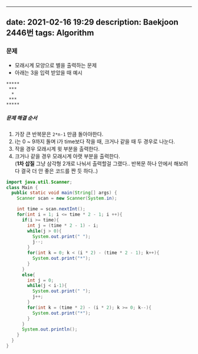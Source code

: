 
---
date: 2021-02-16 19:29
description: Baekjoon 2446번
tags: Algorithm
---


### 문제
* 모래시계 모양으로 별을 출력하는 문제
* 아래는 3을 입력 받았을 때 예시<br/>
```
*****
 ***
  *
 ***
*****
```
##### 문제 해결 순서
1. 가장 큰 반복문은 `2*n-1` 만큼 돌아야한다.
2. i는 0 ~ 9까지 돌며 i가 time보다 작을 때, 크거나 같을 때 두 경우로 나눈다.
3. 작을 경우 모래시계 윗 부분을 출력한다.
4. 크거나 같을 경우 모래시계 아랫 부분을 출력한다.<br/>
(**1차 삽질** 그냥 삼각형 2개로 나눠서 출력할걸 그랬다.. 반복문 하나 안에서 해보려다 결국 더 안 좋은 코드를 짠 듯 하다..)

```java
import java.util.Scanner;
class Main {
  public static void main(String[] args) {
    Scanner scan = new Scanner(System.in);

    int time = scan.nextInt();
    for(int i = 1; i <= time * 2 - 1; i ++){
      if(i >= time){
        int j = (time * 2 - 1) - i;
        while(j > 0){
          System.out.print(" ");
          j--;
        }
        for(int k = 0; k < (i * 2) - (time * 2 - 1); k++){
          System.out.print("*");
        }
      }
      else{
        int j = 0;
        while(j < i-1){
          System.out.print(" ");
          j++;
        }
        for(int k = (time * 2) - (i * 2); k >= 0; k--){
          System.out.print("*");
        }
      }
      System.out.println();
    }
  }
}
```
